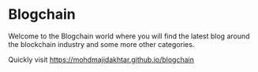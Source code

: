# Blogchain

Welcome to the Blogchain world where you will find the latest blog around the blockchain industry and some more other categories.

Quickly visit https://mohdmajidakhtar.github.io/blogchain
